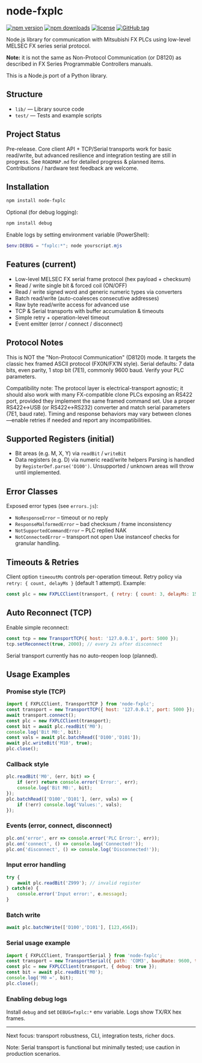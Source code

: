 # node-fxplc

[![npm version](https://img.shields.io/npm/v/node-fxplc.svg)](https://www.npmjs.com/package/node-fxplc)
[![npm downloads](https://img.shields.io/npm/dm/node-fxplc.svg)](https://www.npmjs.com/package/node-fxplc)
[![license](https://img.shields.io/npm/l/node-fxplc.svg)](LICENSE)
[![GitHub tag](https://img.shields.io/github/v/tag/n-car/node-fxplc?label=git-tag)](https://github.com/n-car/node-fxplc/releases)

Node.js library for communication with Mitsubishi FX PLCs using low-level MELSEC FX series serial protocol.

**Note:** it is not the same as Non-Protocol Communication (or D8120) as described in FX Series Programmable Controllers manuals.

This is a Node.js port of a Python library.

## Structure
- `lib/` — Library source code
- `test/` — Tests and example scripts

## Project Status
Pre-release. Core client API + TCP/Serial transports work for basic read/write, but advanced resilience and integration testing are still in progress.
See `ROADMAP.md` for detailed progress & planned items. Contributions / hardware test feedback are welcome.

## Installation
```bash
npm install node-fxplc
```
Optional (for debug logging):
```bash
npm install debug
```
Enable logs by setting environment variable (PowerShell):
```powershell
$env:DEBUG = "fxplc:*"; node yourscript.mjs
```

## Features (current)
- Low-level MELSEC FX serial frame protocol (hex payload + checksum)
- Read / write single bit & forced coil (ON/OFF)
- Read / write signed word and generic numeric types via converters
- Batch read/write (auto-coalesces consecutive addresses)
- Raw byte read/write access for advanced use
- TCP & Serial transports with buffer accumulation & timeouts
- Simple retry + operation-level timeout
- Event emitter (error / connect / disconnect)

## Protocol Notes
This is NOT the "Non-Protocol Communication" (D8120) mode. It targets the classic hex framed ASCII protocol (FX0N/FX1N style). Serial defaults: 7 data bits, even parity, 1 stop bit (7E1), commonly 9600 baud. Verify your PLC parameters.

Compatibility note: The protocol layer is electrical-transport agnostic; it should also work with many FX-compatible clone PLCs exposing an RS422 port, provided they implement the same framed command set. Use a proper RS422↔USB (or RS422↔RS232) converter and match serial parameters (7E1, baud rate). Timing and response behaviors may vary between clones—enable retries if needed and report any incompatibilities.

## Supported Registers (initial)
- Bit areas (e.g. M, X, Y) via `readBit` / `writeBit`
- Data registers (e.g. D) via numeric read/write helpers
Parsing is handled by `RegisterDef.parse('D100')`. Unsupported / unknown areas will throw until implemented.

## Error Classes
Exposed error types (see `errors.js`):
- `NoResponseError` – timeout or no reply
- `ResponseMalformedError` – bad checksum / frame inconsistency
- `NotSupportedCommandError` – PLC replied NAK
- `NotConnectedError` – transport not open
Use instanceof checks for granular handling.

## Timeouts & Retries
Client option `timeoutMs` controls per-operation timeout. Retry policy via `retry: { count, delayMs }` (default 1 attempt). Example:
```js
const plc = new FXPLCClient(transport, { retry: { count: 3, delayMs: 150 }, timeoutMs: 2500 });
```

## Auto Reconnect (TCP)
Enable simple reconnect:
```js
const tcp = new TransportTCP({ host: '127.0.0.1', port: 5000 });
tcp.setReconnect(true, 2000); // every 2s after disconnect
```
Serial transport currently has no auto-reopen loop (planned).


## Usage Examples

### Promise style (TCP)
```js
import { FXPLCClient, TransportTCP } from 'node-fxplc';
const transport = new TransportTCP({ host: '127.0.0.1', port: 5000 });
await transport.connect();
const plc = new FXPLCClient(transport);
const bit = await plc.readBit('M0');
console.log('Bit M0:', bit);
const vals = await plc.batchRead(['D100','D101']);
await plc.writeBit('M10', true);
plc.close();
```

### Callback style
```js
plc.readBit('M0', (err, bit) => {
	if (err) return console.error('Error:', err);
	console.log('Bit M0:', bit);
});
plc.batchRead(['D100','D101'], (err, vals) => {
	if (!err) console.log('Values:', vals);
});
```

### Events (error, connect, disconnect)
```js
plc.on('error', err => console.error('PLC Error:', err));
plc.on('connect', () => console.log('Connected!'));
plc.on('disconnect', () => console.log('Disconnected!'));
```

### Input error handling
```js
try {
	await plc.readBit('Z999'); // invalid register
} catch(e) {
	console.error('Input error:', e.message);
}
```

### Batch write
```js
await plc.batchWrite(['D100','D101'], [123,456]);
```

### Serial usage example
```js
import { FXPLCClient, TransportSerial } from 'node-fxplc';
const transport = new TransportSerial({ path: 'COM3', baudRate: 9600, timeout: 1500 });
const plc = new FXPLCClient(transport, { debug: true });
const bit = await plc.readBit('M0');
console.log('M0 =', bit);
plc.close();
```

### Enabling debug logs
Install `debug` and set `DEBUG=fxplc:*` env variable. Logs show TX/RX hex frames.

---
Next focus: transport robustness, CLI, integration tests, richer docs.

Note: Serial transport is functional but minimally tested; use caution in production scenarios.

